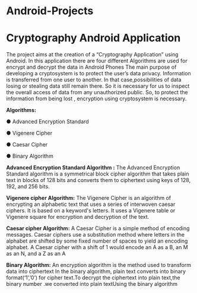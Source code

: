 # Android-Projects
# Cryptography Android Application

The project aims at the creation of a “Cryptography Application” using Android. In this application there are four different Algorithms are used for encrypt and
decrypt the data in Android Phones The main purpose of developing a cryptosystem is to protect the user’s data privacy. Information is transferred from one user to another. In that case,possibilities of data losing or stealing data still remain there. So it is necessary for us to inspect the overall access of data from any unauthorized public. So, to protect the information from being lost , encryption using cryptosystem is necessary.

**Algorithms:**

● Advanced Encryption Standard

● Vigenere Cipher

● Caesar Cipher

● Binary Algorithm

**Advanced Encryption Standard Algorithm :**
The Advanced Encryption Standard algorithm is a symmetrical block cipher algorithm that takes plain text in blocks of 128 bits
and converts them to ciphertext using keys of 128, 192, and 256 bits.

**Vigenere cipher Algorithm:**
The Vigenere Cipher is an algorithm of encrypting an alphabetic text that uses a series of interwoven caesar ciphers. It is based on a
keyword's letters. It uses a Vigenere table or Vigenere square for encryption and decryption of the text.

**Caesar cipher Algorithm:**
A Caesar Cipher is a simple method of encoding messages. Caesar ciphers use a substitution method where letters in the alphabet
are shifted by some fixed number of spaces to yield an encoding alphabet. A Caesar cipher with a shift of 1 would encode an A as a B, an M as an N, and a Z
as an A

**Binary Algorithm:**
An encryption algorithm is the method used to transform data into ciphertext In the binary algorithm, plain text converts into
binary format(‘1’,’0’) for cipher text.To decrypt the ciphertext into plain text,the binary number .we converted into plain textUsing the binary algorithm
